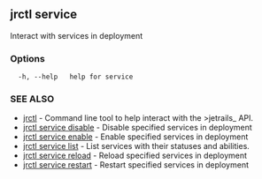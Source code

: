 ## jrctl service

Interact with services in deployment

### Options

```
  -h, --help   help for service
```

### SEE ALSO

* [jrctl](jrctl.md)	 - Command line tool to help interact with the >jetrails_ API.
* [jrctl service disable](jrctl_service_disable.md)	 - Disable specified services in deployment
* [jrctl service enable](jrctl_service_enable.md)	 - Enable specified services in deployment
* [jrctl service list](jrctl_service_list.md)	 - List services with their statuses and abilities.
* [jrctl service reload](jrctl_service_reload.md)	 - Reload specified services in deployment
* [jrctl service restart](jrctl_service_restart.md)	 - Restart specified services in deployment

